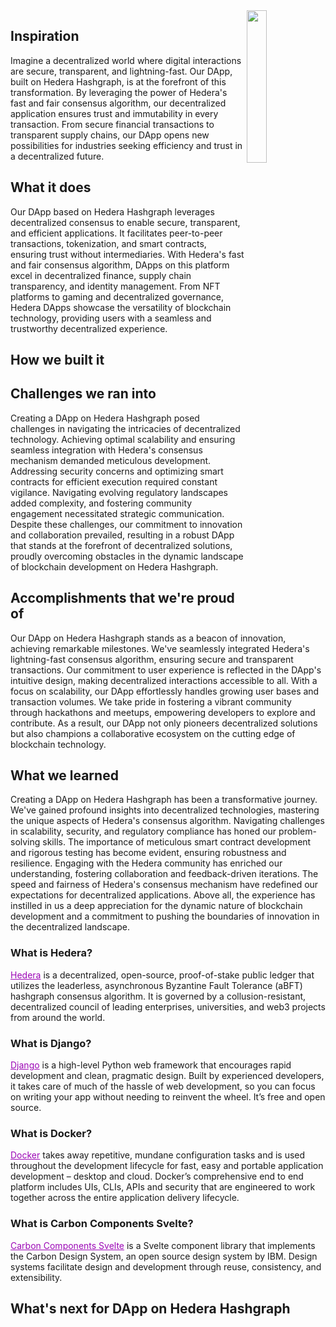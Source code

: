 <img src="https://github.com/Harshilmalhotra/DApp-Hedera/assets/111488708/24f4f6df-7ce3-4275-92b7-a2e80edb7023" height=25% width=25% align="right">

## Inspiration

Imagine a decentralized world where digital interactions are secure, transparent, and lightning-fast. Our DApp, built on Hedera Hashgraph, is at the forefront of this transformation. By leveraging the power of Hedera's fast and fair consensus algorithm, our decentralized application ensures trust and immutability in every transaction. From secure financial transactions to transparent supply chains, our DApp opens new possibilities for industries seeking efficiency and trust in a decentralized future.

## What it does

Our DApp based on Hedera Hashgraph leverages decentralized consensus to enable secure, transparent, and efficient applications. It facilitates peer-to-peer transactions, tokenization, and smart contracts, ensuring trust without intermediaries. With Hedera's fast and fair consensus algorithm, DApps on this platform excel in decentralized finance, supply chain transparency, and identity management. From NFT platforms to gaming and decentralized governance, Hedera DApps showcase the versatility of blockchain technology, providing users with a seamless and trustworthy decentralized experience.

## How we built it


## Challenges we ran into

Creating a DApp on Hedera Hashgraph posed challenges in navigating the intricacies of decentralized technology. Achieving optimal scalability and ensuring seamless integration with Hedera's consensus mechanism demanded meticulous development. Addressing security concerns and optimizing smart contracts for efficient execution required constant vigilance. Navigating evolving regulatory landscapes added complexity, and fostering community engagement necessitated strategic communication. Despite these challenges, our commitment to innovation and collaboration prevailed, resulting in a robust DApp that stands at the forefront of decentralized solutions, proudly overcoming obstacles in the dynamic landscape of blockchain development on Hedera Hashgraph.

## Accomplishments that we're proud of

Our DApp on Hedera Hashgraph stands as a beacon of innovation, achieving remarkable milestones. We've seamlessly integrated Hedera's lightning-fast consensus algorithm, ensuring secure and transparent transactions. Our commitment to user experience is reflected in the DApp's intuitive design, making decentralized interactions accessible to all. With a focus on scalability, our DApp effortlessly handles growing user bases and transaction volumes. We take pride in fostering a vibrant community through hackathons and meetups, empowering developers to explore and contribute. As a result, our DApp not only pioneers decentralized solutions but also champions a collaborative ecosystem on the cutting edge of blockchain technology.

## What we learned

Creating a DApp on Hedera Hashgraph has been a transformative journey. We've gained profound insights into decentralized technologies, mastering the unique aspects of Hedera's consensus algorithm. Navigating challenges in scalability, security, and regulatory compliance has honed our problem-solving skills. The importance of meticulous smart contract development and rigorous testing has become evident, ensuring robustness and resilience. Engaging with the Hedera community has enriched our understanding, fostering collaboration and feedback-driven iterations. The speed and fairness of Hedera's consensus mechanism have redefined our expectations for decentralized applications. Above all, the experience has instilled in us a deep appreciation for the dynamic nature of blockchain development and a commitment to pushing the boundaries of innovation in the decentralized landscape.

### What is Hedera?
<a href="https://hedera.com/" style="color: #9c07b6">Hedera</a> is a decentralized, open-source, proof-of-stake public ledger that utilizes the leaderless, asynchronous Byzantine Fault Tolerance (aBFT) hashgraph consensus algorithm. It is governed by a collusion-resistant, decentralized council of leading enterprises, universities, and web3 projects from around the world.

### What is Django?
<a href="https://www.djangoproject.com/" style="color: #9c07b6">Django</a> is a high-level Python web framework that encourages rapid development and clean, pragmatic design. Built by experienced developers, it takes care of much of the hassle of web development, so you can focus on writing your app without needing to reinvent the wheel. It’s free and open source.

### What is Docker?
<a href="https://www.docker.com/" style="color: #9c07b6">Docker</a> takes away repetitive, mundane configuration tasks and is used throughout the development lifecycle for fast, easy and portable application development – desktop and cloud. Docker’s comprehensive end to end platform includes UIs, CLIs, APIs and security that are engineered to work together across the entire application delivery lifecycle.

### What is Carbon Components Svelte?
<a href="https://www.docker.com/" style="color: #9c07b6">Carbon Components Svelte</a> is a Svelte component library that implements the Carbon Design System, an open source design system by IBM. Design systems facilitate design and development through reuse, consistency, and extensibility.

## What's next for DApp on Hedera Hashgraph
